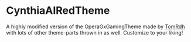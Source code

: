 # CynthiaAIRedTheme

A highly modified version of the OperaGxGamingTheme made by [TomRdh](https://github.com/Tomrdh/) with lots of other theme-parts thrown in as well. Customize to your liking!
